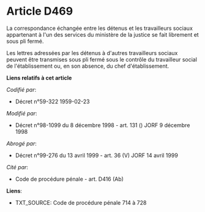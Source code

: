 # Article D469

La correspondance échangée entre les détenus et les travailleurs sociaux appartenant à l'un des services du ministère de la
justice se fait librement et sous pli fermé.

Les lettres adressées par les détenus à d'autres travailleurs sociaux peuvent être transmises sous pli fermé sous le contrôle
du travailleur social de l'établissement ou, en son absence, du chef d'établissement.

**Liens relatifs à cet article**

_Codifié par_:

  - Décret n°59-322 1959-02-23

_Modifié par_:

  - Décret n°98-1099 du 8 décembre 1998 - art. 131 () JORF 9 décembre 1998

_Abrogé par_:

  - Décret n°99-276 du 13 avril 1999 - art. 36 (V) JORF 14 avril 1999

_Cité par_:

  - Code de procédure pénale - art. D416 (Ab)

**Liens**:

  - TXT_SOURCE: Code de procédure pénale 714 à 728
